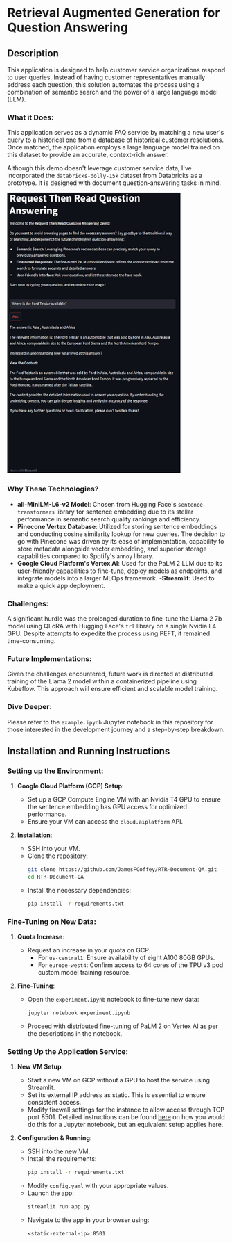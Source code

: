 # Retrieval Augmented Generation for Question Answering

## Description

This application is designed to help customer service organizations respond to user queries. Instead of having customer representatives manually address each question, this solution automates the process using a combination of semantic search and the power of a large language model (LLM).

### What it Does:
This application serves as a dynamic FAQ service by matching a new user's query to a historical one from a database of historical customer resolutions. Once matched, the application employs a large language model trained on this dataset to provide an accurate, context-rich answer.

Although this demo doesn't leverage customer service data, I've incorporated the `databricks-dolly-15k` dataset from Databricks as a prototype. It is designed with document question-answering tasks in mind.

<img src="app_screenshot.png" alt="App Screenshot" width="400"/>

### Why These Technologies?
- **all-MiniLM-L6-v2 Model**: Chosen from Hugging Face's `sentence-transformers` library for sentence embedding due to its stellar performance in semantic search quality rankings and efficiency.
- **Pinecone Vertex Database**: Utilized for storing sentence embeddings and conducting cosine similarity lookup for new queries. The decision to go with Pinecone was driven by its ease of implementation, capability to store metadata alongside vector embedding, and superior storage capabilities compared to Spotify's `annoy` library.
- **Google Cloud Platform's Vertex AI**: Used for the PaLM 2 LLM due to its user-friendly capabilities to fine-tune, deploy models as endpoints, and integrate models into a larger MLOps framework.
-**Streamlit**: Used to make a quick app deployment.

### Challenges:
A significant hurdle was the prolonged duration to fine-tune the Llama 2 7b model using QLoRA with Hugging Face's `trl` library on a single Nvidia L4 GPU. Despite attempts to expedite the process using PEFT, it remained time-consuming.

### Future Implementations:
Given the challenges encountered, future work is directed at distributed training of the Llama 2 model within a containerized pipeline using Kubeflow. This approach will ensure efficient and scalable model training.

### Dive Deeper:
Please refer to the `example.ipynb` Jupyter notebook in this repository for those interested in the development journey and a step-by-step breakdown.

## Installation and Running Instructions

### Setting up the Environment:

1. **Google Cloud Platform (GCP) Setup**:
    - Set up a GCP Compute Engine VM with an Nvidia T4 GPU to ensure the sentence embedding has GPU access for optimized performance.
    - Ensure your VM can access the `cloud.aiplatform` API.

2. **Installation**:
    - SSH into your VM.
    - Clone the repository: 
      ```bash
      git clone https://github.com/JamesFCoffey/RTR-Document-QA.git
      cd RTR-Document-QA
      ```
    - Install the necessary dependencies:
      ```bash
      pip install -r requirements.txt
      ```

### Fine-Tuning on New Data:

1. **Quota Increase**:
    - Request an increase in your quota on GCP.
        - For `us-central1`: Ensure availability of eight A100 80GB GPUs.
        - For `europe-west4`: Confirm access to 64 cores of the TPU v3 pod custom model training resource.

2. **Fine-Tuning**:
    - Open the `experiment.ipynb` notebook to fine-tune new data:
      ```bash
      jupyter notebook experiment.ipynb
      ```
    - Proceed with distributed fine-tuning of PaLM 2 on Vertex AI as per the descriptions in the notebook.

### Setting Up the Application Service:

1. **New VM Setup**:
    - Start a new VM on GCP without a GPU to host the service using Streamlit. 
    - Set its external IP address as static. This is essential to ensure consistent access.
    - Modify firewall settings for the instance to allow access through TCP port 8501. Detailed instructions can be found [here](https://towardsdatascience.com/running-jupyter-notebook-in-google-cloud-platform-in-15-min-61e16da34d52) on how you would do this for a Jupyter notebook, but an equivalent setup applies here.

2. **Configuration & Running**:
    - SSH into the new VM.
    - Install the requirements:
      ```bash
      pip install -r requirements.txt
      ```
    - Modify `config.yaml` with your appropriate values.
    - Launch the app:
      ```bash
      streamlit run app.py
      ```
    - Navigate to the app in your browser using:
      ```
      <static-external-ip>:8501
      ```
